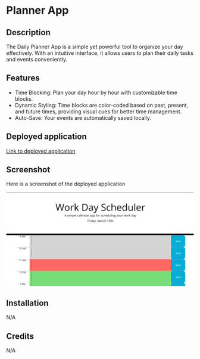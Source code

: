 # Planner App

## Description

The Daily Planner App is a simple yet powerful tool to organize your day effectively. With an intuitive interface, it allows users to plan their daily tasks and events conveniently.

## Features

- Time Blocking: Plan your day hour by hour with customizable time blocks.
- Dynamic Styling: Time blocks are color-coded based on past, present, and future times, providing visual cues for better time management.
- Auto-Save: Your events are automatically saved locally.

## Deployed application

[Link to deployed application](https://adam-deb.github.io/planner-app/)

## Screenshot

Here is a screenshot of the deployed application

![Screenshot of Planner](./Assets/images/Screenshot.png)

## Installation

N/A

## Credits

N/A